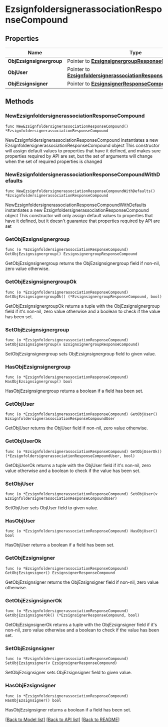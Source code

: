 # EzsignfoldersignerassociationResponseCompound

## Properties

Name | Type | Description | Notes
------------ | ------------- | ------------- | -------------
**ObjEzsignsignergroup** | Pointer to [**EzsignsignergroupResponseCompound**](EzsignsignergroupResponseCompound.md) |  | [optional] 
**ObjUser** | Pointer to [**EzsignfoldersignerassociationResponseCompoundUser**](EzsignfoldersignerassociationResponseCompoundUser.md) |  | [optional] 
**ObjEzsignsigner** | Pointer to [**EzsignsignerResponseCompound**](EzsignsignerResponseCompound.md) |  | [optional] 

## Methods

### NewEzsignfoldersignerassociationResponseCompound

`func NewEzsignfoldersignerassociationResponseCompound() *EzsignfoldersignerassociationResponseCompound`

NewEzsignfoldersignerassociationResponseCompound instantiates a new EzsignfoldersignerassociationResponseCompound object
This constructor will assign default values to properties that have it defined,
and makes sure properties required by API are set, but the set of arguments
will change when the set of required properties is changed

### NewEzsignfoldersignerassociationResponseCompoundWithDefaults

`func NewEzsignfoldersignerassociationResponseCompoundWithDefaults() *EzsignfoldersignerassociationResponseCompound`

NewEzsignfoldersignerassociationResponseCompoundWithDefaults instantiates a new EzsignfoldersignerassociationResponseCompound object
This constructor will only assign default values to properties that have it defined,
but it doesn't guarantee that properties required by API are set

### GetObjEzsignsignergroup

`func (o *EzsignfoldersignerassociationResponseCompound) GetObjEzsignsignergroup() EzsignsignergroupResponseCompound`

GetObjEzsignsignergroup returns the ObjEzsignsignergroup field if non-nil, zero value otherwise.

### GetObjEzsignsignergroupOk

`func (o *EzsignfoldersignerassociationResponseCompound) GetObjEzsignsignergroupOk() (*EzsignsignergroupResponseCompound, bool)`

GetObjEzsignsignergroupOk returns a tuple with the ObjEzsignsignergroup field if it's non-nil, zero value otherwise
and a boolean to check if the value has been set.

### SetObjEzsignsignergroup

`func (o *EzsignfoldersignerassociationResponseCompound) SetObjEzsignsignergroup(v EzsignsignergroupResponseCompound)`

SetObjEzsignsignergroup sets ObjEzsignsignergroup field to given value.

### HasObjEzsignsignergroup

`func (o *EzsignfoldersignerassociationResponseCompound) HasObjEzsignsignergroup() bool`

HasObjEzsignsignergroup returns a boolean if a field has been set.

### GetObjUser

`func (o *EzsignfoldersignerassociationResponseCompound) GetObjUser() EzsignfoldersignerassociationResponseCompoundUser`

GetObjUser returns the ObjUser field if non-nil, zero value otherwise.

### GetObjUserOk

`func (o *EzsignfoldersignerassociationResponseCompound) GetObjUserOk() (*EzsignfoldersignerassociationResponseCompoundUser, bool)`

GetObjUserOk returns a tuple with the ObjUser field if it's non-nil, zero value otherwise
and a boolean to check if the value has been set.

### SetObjUser

`func (o *EzsignfoldersignerassociationResponseCompound) SetObjUser(v EzsignfoldersignerassociationResponseCompoundUser)`

SetObjUser sets ObjUser field to given value.

### HasObjUser

`func (o *EzsignfoldersignerassociationResponseCompound) HasObjUser() bool`

HasObjUser returns a boolean if a field has been set.

### GetObjEzsignsigner

`func (o *EzsignfoldersignerassociationResponseCompound) GetObjEzsignsigner() EzsignsignerResponseCompound`

GetObjEzsignsigner returns the ObjEzsignsigner field if non-nil, zero value otherwise.

### GetObjEzsignsignerOk

`func (o *EzsignfoldersignerassociationResponseCompound) GetObjEzsignsignerOk() (*EzsignsignerResponseCompound, bool)`

GetObjEzsignsignerOk returns a tuple with the ObjEzsignsigner field if it's non-nil, zero value otherwise
and a boolean to check if the value has been set.

### SetObjEzsignsigner

`func (o *EzsignfoldersignerassociationResponseCompound) SetObjEzsignsigner(v EzsignsignerResponseCompound)`

SetObjEzsignsigner sets ObjEzsignsigner field to given value.

### HasObjEzsignsigner

`func (o *EzsignfoldersignerassociationResponseCompound) HasObjEzsignsigner() bool`

HasObjEzsignsigner returns a boolean if a field has been set.


[[Back to Model list]](../README.md#documentation-for-models) [[Back to API list]](../README.md#documentation-for-api-endpoints) [[Back to README]](../README.md)


